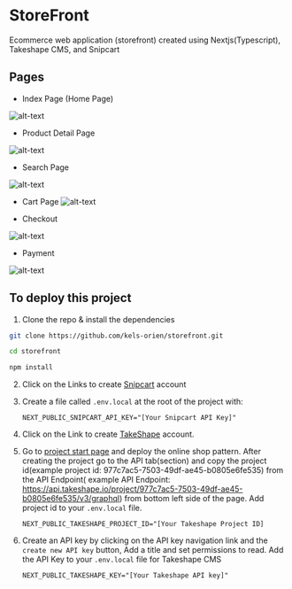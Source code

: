 # StoreFront 
Ecommerce web application (storefront) created using Nextjs(Typescript), Takeshape CMS, and Snipcart

## Pages
* Index Page (Home Page)

![alt-text](https://res.cloudinary.com/dofiasjpi/image/upload/v1623078616/storefront/home.png)

* Product Detail Page

![alt-text](https://res.cloudinary.com/dofiasjpi/image/upload/v1623078616/storefront/product-detail-page.png)



* Search Page

![alt-text](https://res.cloudinary.com/dofiasjpi/image/upload/v1623078616/storefront/search-page.png)


* Cart Page
![alt-text](https://res.cloudinary.com/dofiasjpi/image/upload/v1623078616/storefront/cart-summary.png)


* Checkout

![alt-text](https://res.cloudinary.com/dofiasjpi/image/upload/v1623078616/storefront/checkout-page.png)


* Payment

![alt-text](https://res.cloudinary.com/dofiasjpi/image/upload/v1623078616/storefront/payment.png)

## To deploy this project

1. Clone the repo & install the dependencies

```sh
git clone https://github.com/kels-orien/storefront.git

cd storefront

npm install
```

2. Click on the Links to create  [Snipcart](https://snipcart.com) account

3. Create a file called `.env.local` at the root of the project with:

    `NEXT_PUBLIC_SNIPCART_API_KEY="[Your Snipcart API Key]"
    `   

4. Click on the Link to create [TakeShape](https://www.takeshape.io) account. 

5. Go to [project start page](https://www.takeshape.io/start/) and deploy the online shop pattern. After creating the project go to the API tab(section) and copy the project id(example project id: 977c7ac5-7503-49df-ae45-b0805e6fe535) from the API Endpoint( example API Endpoint: https://api.takeshape.io/project/977c7ac5-7503-49df-ae45-b0805e6fe535/v3/graphql) from bottom left side of the page. Add  project id to your `.env.local` file.

    `
     NEXT_PUBLIC_TAKESHAPE_PROJECT_ID="[Your Takeshape Project ID]
    `

6. Create an API key by clicking on the API key navigation link and the `create new API key` button, Add a title and set permissions to read.  Add the API Key to your `.env.local` file for Takeshape CMS 
   
    `
    NEXT_PUBLIC_TAKESHAPE_KEY="[Your Takeshape API key]"
    `
